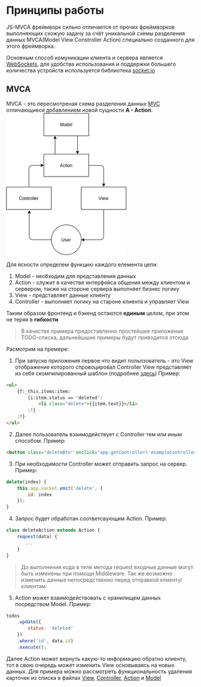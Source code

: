# Принципы работы
JS-MVCA фреймворк сильно отличается от прочих фреймворков выполняющих схожую задачу за счёт уникальной схемы разделения данных MVCA(Model View Constroller Action) специально созданного для этого фреймворка.

Основным способ комуникации клиента и сервера является [WebSockets](https://developer.mozilla.org/en-US/docs/Web/API/WebSockets_API), для удобства использования и поддержки большего количества устройств используется библиотека [socket.io](https://socket.io)

## MVCA
MVCA - это пересмотреная схема разделения данных [MVC](https://ru.wikipedia.org/wiki/Model-View-Controller) отличающиеся добавлением новой сущности __A - Action__.
![MVCA Scheme](../images/mvca.drawio.png)

Для ясности определем функцию каждого елемента цепи:
1. Model - необходим для представления данных
2. Action - служит в качестве интерфейса общения между клиентом и сервером, также на стороне сервера выполняет бизнес логику
3. View - представляет данные клиенту
4. Controller - выполняет логику на староне клиента и управляет View 

Таким образом фронтенд и бэкенд остаются __единым__ целом, при этом не теряя в __гибкости__

> В качестве примера предоставленно простейшее приложение TODO-списка, дальнейшшие примеры будут приводится отсюда

Расмотрим на премере:
1. При запуске приложения первое что видит польлзователь - это View отображение которого спровоцировал Controller
View представляет из себя скомпилированный шаблон (подробнее [здесь](frontend.md#view))
Пример: 
```html
<ul>
    {f:_this.items:item:
        {i:item.status == 'deleted':
            <li class="delete">{{item.text}}</li>
        :!}
    :!}
</ul>
```
2. Далее пользователь взаимодействует с Controller тем или иным способом.
Пример:
```html
<button class="deleteBtn" onclick="app.getController('exampleController').delete({{item.id}})">Delete</button>
```

3. При необходимости Controller может отправить запрос на сервер. Пример:
```javascript
delete(index) {
    this.app.socket.emit('delete', {
        id: index
    });
}
```

4. Запрос будет обработан соответсвующим Action. Пример:
```javascript
class deleteAction extends Action {
    request(data) {
       ...
    }
}
```
>До выполнения кода в теле метода request входные данные могут быть изменены при помощи Middleware. Так же возможно изменить данные непосредственно перед отправкой клиенту/клиентам 

5. Action может взаимодействовать с хранилищем данных посредством Model. Пример:
```javascript
todos
    .update({
        status: 'deleted'
    })
    .where('id', data.id)
    .execute();
```

Далее Action может вернуть какую-то информацию обратно клиенту, тот в свою очередь может изменить View основываясь на новых данных. Для примера можно рассмотреть функциональность удаления карточек из списка в файлах [View](../../client/views/example/item.html#L11), [Controller](./client/js/controllers/exampleController.js#L36), [Action](./server/actions/delete.js#L8) и [Model](./server/models/todos)
